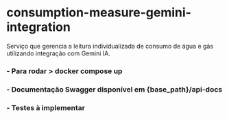 # consumption-measure-gemini-integration
Serviço que gerencia a leitura individualizada de consumo de água e gás utilizando integração com Gemini IA.

### - Para rodar > docker compose up

### - Documentação Swagger disponível em {base_path}/api-docs

### - Testes à implementar
